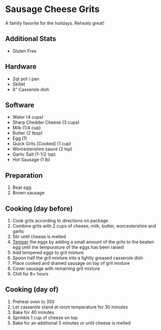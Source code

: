# Sausage Cheese Grits

A family favorite for the holidays. Reheats great!

## Additional Stats

* Gluten Free

## Hardware

* 2qt pot / pan
* Skillet
* 8" Casserole dish

## Software

* Water (4 cups)
* Sharp Chedder Cheese (3 cups)
* Milk (1/4 cup)
* Butter (2 tbsp)
* Egg (1)
* Quick Grits [Cooked] (1 cup)
* Worcestershire sauce (2 tsp)
* Garlic Salt (1-1/2 tsp)
* Hot Sausage (1 lb)

## Preparation

1. Beat egg
2. Brown sausage

## Cooking (day before)

1. Cook grits according to directions on package
2. Combine grits with 2 cups of cheese, milk, butter, worcestershire and garlic
3. Stir until cheese is melted
4. [Temper](http://www.cookingchanneltv.com/videos/how-to-temper-eggs.html) the eggs by adding a small amount of the grits to the beaten egg until the tempurature of the eggs has been raised
5. Add tempered eggs to grit mixture
6. Spoon half the grit mixture into a lightly greased casserole dish
7. Place cooked and drained sausage on top of grit mixture
8. Cover sausage with remaining grit mixture
9. Chill for 8+ hours

## Cooking (day of)

1. Preheat oven to 350
2. Let casserole stand at room temperature for 30 minutes
3. Bake for 40 minutes
4. Sprinkle 1 cup of cheese on top
5. Bake for an additional 5 minutes or until cheese is melted
